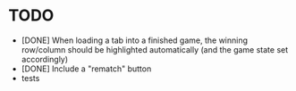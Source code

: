 # TODO

* [DONE] When loading a tab into a finished game, the winning row/column should be highlighted automatically (and the game state set accordingly)
* [DONE] Include a "rematch" button
* tests